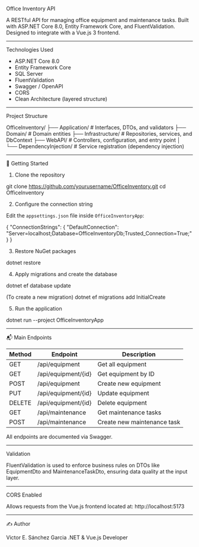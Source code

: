 
Office Inventory API

A RESTful API for managing office equipment and maintenance tasks. Built with ASP.NET Core 8.0, Entity Framework Core, and FluentValidation. Designed to integrate with a Vue.js 3 frontend.

---

Technologies Used

- ASP.NET Core 8.0
- Entity Framework Core
- SQL Server
- FluentValidation
- Swagger / OpenAPI
- CORS
- Clean Architecture (layered structure)

---

Project Structure

OfficeInventory/
├── Application/               # Interfaces, DTOs, and validators
├── Domain/                    # Domain entities
├── Infrastructure/            # Repositories, services, and DbContext
├── WebAPI/                    # Controllers, configuration, and entry point
│   └── DependencyInjection/   # Service registration (dependency injection)

---

🚀 Getting Started

1. Clone the repository

git clone https://github.com/yourusername/OfficeInventory.git
cd OfficeInventory

2. Configure the connection string

Edit the `appsettings.json` file inside `OfficeInventoryApp`:

{
  "ConnectionStrings": {
    "DefaultConnection": "Server=localhost;Database=OfficeInventoryDb;Trusted_Connection=True;"
  }
}

3. Restore NuGet packages

dotnet restore

4. Apply migrations and create the database

dotnet ef database update

(To create a new migration)
dotnet ef migrations add InitialCreate

5. Run the application

dotnet run --project OfficeInventoryApp

---

📬 Main Endpoints

| Method | Endpoint               | Description                             |
|--------|------------------------|-----------------------------------------|
| GET    | /api/equipment         | Get all equipment                       |
| GET    | /api/equipment/{id}    | Get equipment by ID                     |
| POST   | /api/equipment         | Create new equipment                    |
| PUT    | /api/equipment/{id}    | Update equipment                        |
| DELETE | /api/equipment/{id}    | Delete equipment                        |
| GET    | /api/maintenance       | Get maintenance tasks                   |
| POST   | /api/maintenance       | Create new maintenance task             |

All endpoints are documented via Swagger.

---

Validation

FluentValidation is used to enforce business rules on DTOs like EquipmentDto and MaintenanceTaskDto, ensuring data quality at the input layer.

---

CORS Enabled

Allows requests from the Vue.js frontend located at:
http://localhost:5173

---

✍️ Author

Victor E. Sánchez Garcia
.NET & Vue.js Developer

